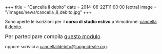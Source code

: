 +++
title = "Cancella il debito"
date = 2014-06-22T11:00:00
[extra]
image = "/images/news/cancella_il_debito.jpg"
+++

Sono aperte le iscrizioni per il **corso di studio estivo** a Vimodrone: [cancella il debito][1].

<big>Per partecipare compila [questo modulo][2]</big>

oppure scrivici a [cancellaildebito@luogoideale.org][3].

[1]: #cancella-il-debito
[2]: https://docs.google.com/forms/d/1rL65KfBBD2CGSiKUozoZTQjreuCvbRJOxpP4lIFBWn4/viewform?usp=send_form
[3]: mailto:cancellaildebito@luogoideale.org

